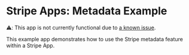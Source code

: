 # Stripe Apps: Metadata Example

⚠️: This app is not currently functional due to [a known issue](https://github.com/stripe/stripe-apps/issues/58). 

This example app demonstrates how to use the Stripe metadata feature within a Stripe App. 